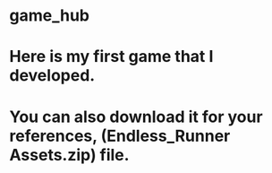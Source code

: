 # game_hub
# Here is my first game that I developed.
# You can also download it for your references, (Endless_Runner Assets.zip) file.

